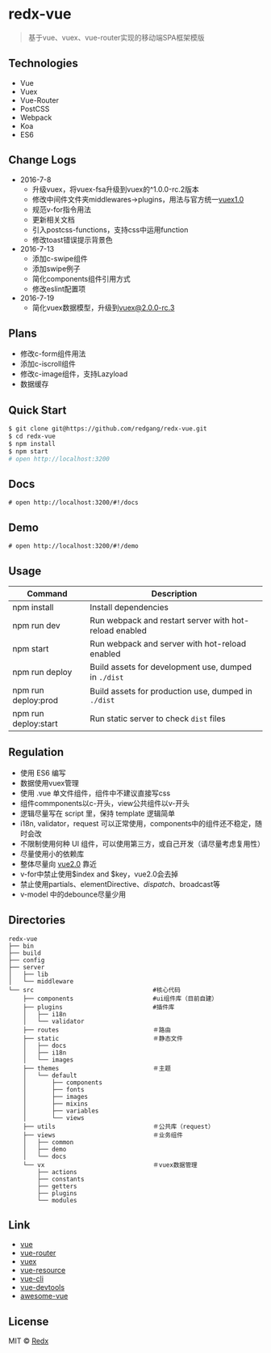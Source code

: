 # redx-vue
> 基于vue、vuex、vue-router实现的移动端SPA框架模版

## Technologies
- Vue
- Vuex
- Vue-Router
- PostCSS
- Webpack
- Koa
- ES6

## Change Logs
- 2016-7-8
  - 升级vuex，将vuex-fsa升级到vuex的^1.0.0-rc.2版本
  - 修改中间件文件夹middlewares->plugins，用法与官方统一[vuex1.0](http://vuex.vuejs.org/en/plugins.html)
  - 规范v-for指令用法
  - 更新相关文档
  - 引入postcss-functions，支持css中运用function
  - 修改toast错误提示背景色
- 2016-7-13
  - 添加c-swipe组件
  - 添加swipe例子
  - 简化components组件引用方式
  - 修改eslint配置项
- 2016-7-19
  - 简化vuex数据模型，升级到[vuex@2.0.0-rc.3](https://github.com/vuejs/vuex/releases/tag/v2.0.0-rc.1)

## Plans
- 修改c-form组件用法
- 添加c-iscroll组件
- 修改c-image组件，支持Lazyload
- 数据缓存

## Quick Start

```bash
$ git clone git@https://github.com/redgang/redx-vue.git
$ cd redx-vue
$ npm install
$ npm start
# open http://localhost:3200
```
## Docs
```
# open http://localhost:3200/#!/docs
```

## Demo
```
# open http://localhost:3200/#!/demo
```

## Usage
|Command|Description|
|---|---|
|npm install|Install dependencies|
|npm run dev|Run webpack and restart server with hot-reload enabled|
|npm start|Run webpack and server with hot-reload enabled|
|npm run deploy|Build assets for development use, dumped in `./dist`|
|npm run deploy:prod|Build assets for production use, dumped in `./dist`|
|npm run deploy:start|Run static server to check `dist` files|


## Regulation
- 使用 ES6 编写
- 数据使用vuex管理
- 使用 .vue 单文件组件，组件中不建议直接写css
- 组件commponents以c-开头，view公共组件以v-开头
- 逻辑尽量写在 script 里，保持 template 逻辑简单
- i18n, validator，request 可以正常使用，components中的组件还不稳定，随时会改
- 不限制使用何种 UI 组件，可以使用第三方，或自己开发（请尽量考虑复用性）
- 尽量使用小的依赖库
- 整体尽量向 [vue2.0](https://github.com/vuejs/vue/issues/2873) 靠近
- v-for中禁止使用$index and $key，vue2.0会去掉
- 禁止使用partials、elementDirective、$dispatch、$broadcast等
- v-model 中的debounce尽量少用


## Directories
```
redx-vue
├── bin
├── build
├── config
├── server
│   ├── lib
│   └── middleware
└── src                                 #核心代码
    ├── components                      #ui组件库（目前自建）
    ├── plugins                         #插件库
    │   ├── i18n
    │   └── validator
    ├── routes                          ＃路由
    ├── static                          ＃静态文件
    │   ├── docs
    │   ├── i18n                        
    │   └── images
    ├── themes                          ＃主题
    │   └── default
    │       ├── components              
    │       ├── fonts                   
    │       ├── images
    │       ├── mixins                  
    │       ├── variables               
    │       └── views                   
    ├── utils                           ＃公共库（request）
    ├── views                           ＃业务组件
    │   ├── common                      
    │   ├── demo                        
    │   └── docs                        
    └── vx                              ＃vuex数据管理
        ├── actions
        ├── constants
        ├── getters
        ├── plugins
        └── modules
```

## Link
- [vue](https://github.com/vuejs/vue) 
- [vue-router](https://github.com/vuejs/vue-router)
- [vuex](https://github.com/vuejs/vuex)
- [vue-resource](https://github.com/vuejs/vue-resource)
- [vue-cli](https://github.com/vuejs/vue-cli)
- [vue-devtools](https://github.com/vuejs/vue-devtools)
- [awesome-vue](https://github.com/vuejs/awesome-vue)

## License

MIT &copy; [Redx](https://github.com/redgang)
